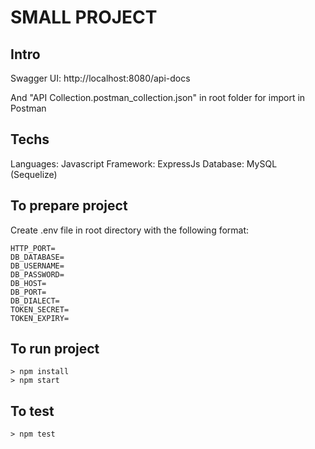 # SMALL PROJECT

## Intro

Swagger UI: http://localhost:8080/api-docs

And "API Collection.postman_collection.json" in root folder for import in Postman

## Techs

Languages: Javascript
Framework: ExpressJs
Database: MySQL (Sequelize)

## To prepare project

Create .env file in root directory with the following format:

```
HTTP_PORT=
DB_DATABASE=
DB_USERNAME=
DB_PASSWORD=
DB_HOST=
DB_PORT=
DB_DIALECT=
TOKEN_SECRET=
TOKEN_EXPIRY=
```

## To run project

```shell
> npm install
> npm start
```

## To test

```shell
> npm test
```
